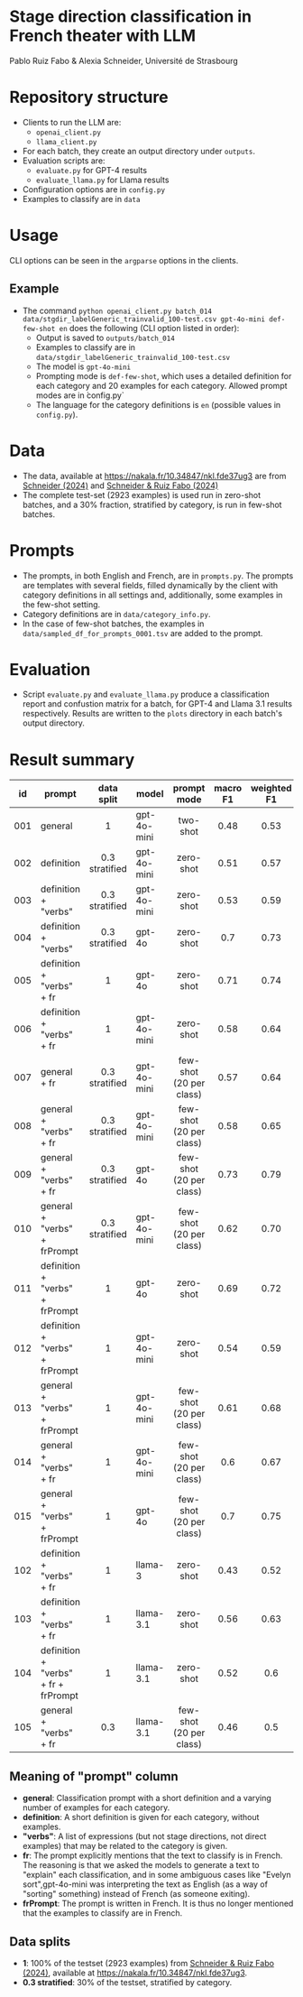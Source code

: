 # Stage direction classification in French theater with LLM
Pablo Ruiz Fabo & Alexia Schneider, Université de Strasbourg
# Repository structure

- Clients to run the LLM are:
  - `openai_client.py`
  - `llama_client.py`
- For each batch, they create an output directory under `outputs`.
- Evaluation scripts are:
  - `evaluate.py` for GPT-4 results
  - `evaluate_llama.py` for Llama results
- Configuration options are in `config.py`
- Examples to classify are in `data`

# Usage

CLI options can be seen in the `argparse` options in the clients.

## Example
- The command `python openai_client.py batch_014 data/stgdir_labelGeneric_trainvalid_100-test.csv gpt-4o-mini def-few-shot en` does the following (CLI option listed in order):
  - Output is saved to `outputs/batch_014`
  - Examples to classify are in `data/stgdir_labelGeneric_trainvalid_100-test.csv`
  - The model is `gpt-4o-mini`
  - Prompting mode is `def-few-shot`, which uses a detailed definition for each category and 20 examples for each category. Allowed prompt modes are in  ̀config.py`
  - The language for the category definitions is `en` (possible values in `config.py`).

# Data

- The data, available at https://nakala.fr/10.34847/nkl.fde37ug3 are from [Schneider (2024)](https://nakala.fr/10.34847/nkl.3ecb73zp) and [Schneider & Ruiz Fabo (2024)](https://aclanthology.org/2024.latechclfl-1.28/)
- The complete test-set (2923 examples) is used run in zero-shot batches, and a 30% fraction, stratified by category, is run in few-shot batches.

# Prompts
- The prompts, in both English and French, are in `prompts.py`. The prompts are templates with several fields, filled dynamically by the client with category definitions in all settings and, additionally, some examples in the few-shot setting.
- Category definitions are in `data/category_info.py`.
- In the case of few-shot batches, the examples in `data/sampled_df_for_prompts_0001.tsv` are added to the prompt.

# Evaluation

- Script `evaluate.py` and `evaluate_llama.py` produce a classification report and confustion matrix for a batch, for GPT-4 and Llama 3.1 results respectively. Results are written to the `plots` directory in each batch's output directory.

# Result summary
| id  | prompt                               |   data<br/>split   | model  |       prompt<br/>mode       | macro<br/>F1 | weighted<br/>F1 | acc  |
|-----|--------------------------------------|:------------------:|--------|:---------------------------:|:------------:|:---------------:|:----:|
| 001 | general                              |         1          | gpt-4o-mini |          two-shot           |     0.48     |      0.53       | 0.52 |
| 002 | definition                           | 0.3<br/>stratified | gpt-4o-mini |          zero-shot          |     0.51     |      0.57       | 0.57 |
| 003 | definition + "verbs"                 | 0.3<br/>stratified | gpt-4o-mini |          zero-shot          |     0.53     |      0.59       | 0.57 |
| 004 | definition + "verbs"                 | 0.3<br/>stratified | gpt-4o |          zero-shot          |     0.7      |      0.73       | 0.72 |
| 005 | definition + "verbs" + fr            |         1          | gpt-4o |          zero-shot          |     0.71     |      0.74       | 0.73 |
| 006 | definition + "verbs" + fr            |         1          | gpt-4o-mini |          zero-shot          |     0.58     |      0.64       | 0.61 |
| 007 | general + fr                         | 0.3<br/>stratified | gpt-4o-mini | few-shot<br/>(20 per class) |     0.57     |      0.64       | 0.63 |
| 008 | general + "verbs" + fr               | 0.3<br/>stratified | gpt-4o-mini | few-shot<br/>(20 per class) |     0.58     |      0.65       | 0.67 |
| 009 | general + "verbs" + fr               | 0.3<br/>stratified | gpt-4o | few-shot<br/>(20 per class) |     0.73     |      0.79       | 0.78 |
| 010 | general + "verbs" + frPrompt         | 0.3<br/>stratified | gpt-4o-mini | few-shot<br/>(20 per class) |     0.62     |      0.70       | 0.69 |
| 011 | definition + "verbs" + frPrompt      |         1          | gpt-4o |          zero-shot          |     0.69     |      0.72       | 0.71 |
| 012 | definition + "verbs" + frPrompt      |         1          | gpt-4o-mini |          zero-shot          |     0.54     |      0.59       | 0.57 |
| 013 | general + "verbs" + frPrompt         |         1          | gpt-4o-mini | few-shot<br/>(20 per class) |     0.61     |      0.68       | 0.67 |
| 014 | general + "verbs" + fr               |         1          | gpt-4o-mini | few-shot<br/>(20 per class) |     0.6      |      0.67       | 0.67 |
| 015 | general + "verbs" + frPrompt         |         1          | gpt-4o | few-shot<br/>(20 per class) |     0.7      |      0.75       | 0.75 |
| 102 | definition + "verbs" + fr            |         1          | llama-3 |          zero-shot          |     0.43     |      0.52       | 0.49 |
| 103 | definition + "verbs" + fr            |         1          | llama-3.1 |          zero-shot          |     0.56     |      0.63       | 0.61 |
| 104 | definition + "verbs" + fr + frPrompt |         1          | llama-3.1 |          zero-shot          |     0.52     |       0.6       | 0.62 |
| 105 | general + "verbs" + fr               |        0.3         | llama-3.1 | few-shot<br/>(20 per class) |     0.46     |       0.5       | 0.51 |


## Meaning of "prompt" column
- **general**: Classification prompt with a short definition and a varying number of examples for each category.
- **definition**: A short definition is given for each category, without examples.
- **"verbs"**: A list of expressions (but not stage directions, not direct examples) that may be related to the category is given.
- **fr**: The prompt explicitly mentions that the text to classify is in French. The reasoning is that we asked the models to generate a text to "explain" each classification, and in some ambiguous cases like "Evelyn sort",gpt-4o-mini was interpreting the text as English (as a way of "sorting" something) instead of French (as someone exiting).
- **frPrompt**: The prompt is written in French. It is thus no longer mentioned that the examples to classify are in French.

## Data splits

- **1**: 100% of the testset (2923 examples) from [Schneider & Ruiz Fabo (2024)](https://aclanthology.org/2024.latechclfl-1.28/), available at https://nakala.fr/10.34847/nkl.fde37ug3.
- **0.3 stratified**: 30% of the testset, stratified by category.
